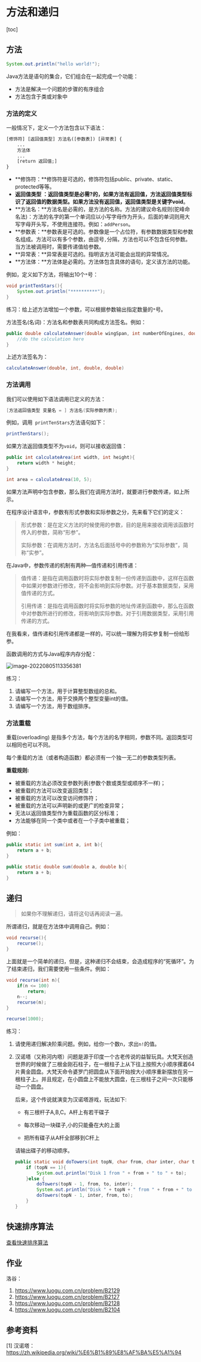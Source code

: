 # 方法和递归

[toc]



## 方法

```java
System.out.println("hello world!");
```

Java方法是语句的集合，它们组合在一起完成一个功能：

- 方法是解决一个问题的步骤的有序组合
- 方法包含于类或对象中



### 方法的定义

一般情况下，定义一个方法包含以下语法：

```txt
[修饰符] [返回值类型] 方法名([参数表]) [异常表] {
    ...
    方法体
    ...
    [return 返回值;]
}
```

- **修饰符：**修饰符是可选的，修饰符包括public、private、static、protected等等。
- **返回值类型 ：**返回值类型是必需?的，如果方法有返回值，方法返回值类型标识了返回值的数据类型。如果方法没有返回值，返回值类型是关键字**void**。
- **方法名：**方法名是必需的，是方法的名称。方法的建议命名规则(驼峰命名法)：方法的名字的第一个单词应以小写字母作为开头，后面的单词则用大写字母开头写，不使用连接符。例如：`addPerson`。
- **参数表：**参数表是可选的。参数像是一个占位符，有参数数据类型和参数名组成。方法可以有多个参数，由逗号`,`分隔，方法也可以不包含任何参数。当方法被调用时，需要传递值给参数。
- **异常表：**异常表是可选的。指明该方法可能会出现的异常情况。
- **方法体：**方法体是必需的。方法体包含具体的语句，定义该方法的功能。

例如，定义如下方法，将输出10个`*`号：

```java
void printTenStars(){
    System.out.println("**********");
}
```

练习：给上述方法增加一个参数，可以根据参数输出指定数量的`*`号。

方法签名(名词)：方法名和参数表共同构成方法签名。例如：

```java
public double calculateAnswer(double wingSpan, int numberOfEngines, double length, double grossTons) {
    //do the calculation here
}
```

上述方法签名为：

```java
calculateAnswer(double, int, double, double)
```



### 方法调用

我们可以使用如下语法调用已定义的方法：

```java
[方法返回值类型 变量名 = ] 方法名(实际参数列表);
```

例如，调用` printTenStars`方法语句如下：

```java
printTenStars();
```

如果方法返回值类型不为`void`，则可以接收返回值：

```java
public int calculateArea(int width, int height){
    return width * height;
}

int area = calculateArea(10, 5);
```

如果方法声明中包含参数，那么我们在调用方法时，就要进行参数传递，如上所示。

在程序设计语言中，参数有形式参数和实际参数之分，先来看下它们的定义：

> 形式参数：是在定义方法的时候使用的参数，目的是用来接收调用该函数时传入的参数，简称“形参”。
>
> 实际参数：在调用方法时，方法名后面括号中的参数称为“实际参数”，简称“实参”。

在Java中，参数传递的机制有两种—值传递和引用传递：

> 值传递：是指在调用函数时将实际参数复制一份传递到函数中，这样在函数中如果对参数进行修改，将不会影响到实际参数。对于基本数据类型，采用值传递的方式。
>
> 引用传递：是指在调用函数时将实际参数的地址传递到函数中，那么在函数中对参数所进行的修改，将影响到实际参数。对于引用数据类型，采用引用传递的方式。

在我看来，值传递和引用传递都是一样的，可以统一理解为将实参复制一份给形参。

函数调用的方式与Java程序内存分配：

![image-20220805113356381](img/06.%E6%96%B9%E6%B3%95%E5%92%8C%E9%80%92%E5%BD%92/image-20220805113356381.png)

练习：

1. 请编写一个方法，用于计算整型数组的总和。
2. 请编写一个方法，用于交换两个整型变量int的值。
3. 请编写一个方法，用于数组排序。



### 方法重载

重载(overloading) 是指多个方法，每个方法的名字相同，参数不同。返回类型可以相同也可以不同。

每个重载的方法（或者构造函数）都必须有一个独一无二的参数类型列表。

**重载规则:**

- 被重载的方法必须改变参数列表(参数个数或类型或顺序不一样)；
- 被重载的方法可以改变返回类型；
- 被重载的方法可以改变访问修饰符；
- 被重载的方法可以声明新的或更广的检查异常；
- 无法以返回值类型作为重载函数的区分标准；
- 方法能够在同一个类中或者在一个子类中被重载；

例如：

```java
public static int sum(int a, int b){
    return a + b;
}

public static double sum(double a, double b){
    return a + b;
}
```



## 递归

> 如果你不理解递归，请将这句话再阅读一遍。

所谓递归，就是在方法体中调用自己。例如：

```java
void recurse(){
    recurse();
}
```

上面就是一个简单的递归，但是，这种递归不会结束，会造成程序的“死循环”。为了结束递归，我们需要使用一些条件。例如：

```java
void recurse(int n){
    if(n <= 100)
        return;
    n--;
    recurse(n);
}

recurse(1000);
```

练习：

1. 请使用递归解决阶乘问题。例如，给你一个数n，求出`n!`的值。

2. 汉诺塔（又称河内塔）问题是源于印度一个古老传说的益智玩具。大梵天创造世界的时候做了三根金刚石柱子，在一根柱子上从下往上按照大小顺序摞着64片黄金圆盘。大梵天命令婆罗门把圆盘从下面开始按大小顺序重新摆放在另一根柱子上。并且规定，在小圆盘上不能放大圆盘，在三根柱子之间一次只能移动一个圆盘。

   后来，这个传说就演变为汉诺塔游戏，玩法如下:

   - 有三根杆子A,B,C。A杆上有若干碟子

   - 每次移动一块碟子,小的只能叠在大的上面

   - 把所有碟子从A杆全部移到C杆上

   请输出碟子的移动顺序。
   
   ```java
   public static void doTowers(int topN, char from, char inter, char to) {
       if (topN == 1){
           System.out.println("Disk 1 from " + from + " to " + to);
       }else {
           doTowers(topN - 1, from, to, inter);
           System.out.println("Disk " + topN + " from " + from + " to " + to);
           doTowers(topN - 1, inter, from, to);
       }
   }
   ```
   
   

## 快速排序算法

[查看快速排序算法](https://lee-0o0.github.io/doc-site/#/docs/%E6%95%B0%E6%8D%AE%E7%BB%93%E6%9E%84%E4%B8%8E%E7%AE%97%E6%B3%95/%E7%AE%97%E6%B3%95-%E6%8E%92%E5%BA%8F%E7%AE%97%E6%B3%95?id=_12-%e5%bf%ab%e9%80%9f%e6%8e%92%e5%ba%8f)



## 作业

洛谷：

1. https://www.luogu.com.cn/problem/B2129
2. https://www.luogu.com.cn/problem/B2127
3. https://www.luogu.com.cn/problem/B2128
4. https://www.luogu.com.cn/problem/B2104



## 参考资料

[1] 汉诺塔：https://zh.wikipedia.org/wiki/%E6%B1%89%E8%AF%BA%E5%A1%94